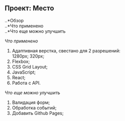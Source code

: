 ## Проект: Место
..*Обзор  
..*Что применено  
..*Что еще можно улучшить

*Что применено*
1. Адаптивная верстка, cвестано для 2 разрешений:  
1280px;
320px;
2. Flexbox;
3. CSS Grid Layout;
4. JavaScript;
5. React;
6. Работа с API.

*Что еще можно улучшить*
1. Валидация форм;
2. Обработка событий;
3. Добавить Github Pages;
